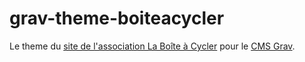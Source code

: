 # grav-theme-boiteacycler

Le theme du [site de l'association La Boîte à Cycler](http://www.laboiteacycler.org/) pour le [CMS Grav](https://getgrav.org/).
